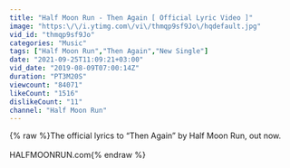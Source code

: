 ```yaml
---
title: "Half Moon Run - Then Again [ Official Lyric Video ]"
image: "https:\/\/i.ytimg.com\/vi\/thmqp9sf9Jo\/hqdefault.jpg"
vid_id: "thmqp9sf9Jo"
categories: "Music"
tags: ["Half Moon Run","Then Again","New Single"]
date: "2021-09-25T11:09:21+03:00"
vid_date: "2019-08-09T07:00:14Z"
duration: "PT3M20S"
viewcount: "84071"
likeCount: "1516"
dislikeCount: "11"
channel: "Half Moon Run"
---
```

{% raw %}The official lyrics to “Then Again” by Half Moon Run, out now.<br /><br />HALFMOONRUN.com{% endraw %}
